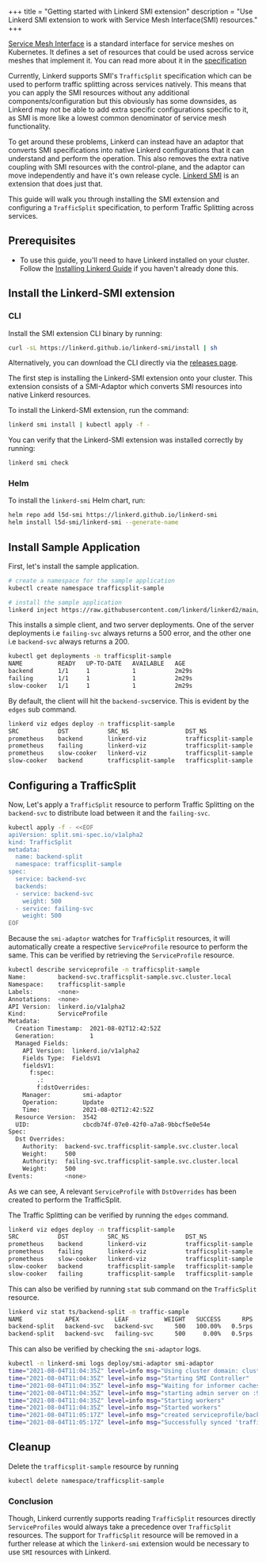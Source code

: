+++
title = "Getting started with Linkerd SMI extension"
description = "Use Linkerd SMI extension to work with Service Mesh Interface(SMI) resources."
+++

[Service Mesh Interface](https://smi-spec.io/) is a standard interface for
service meshes on Kubernetes. It defines a set of resources that could be
used across service meshes that implement it.
You can read more about it in the [specification](https://github.com/servicemeshinterface/smi-spec)

Currently, Linkerd supports SMI's `TrafficSplit` specification which can be
used to perform traffic splitting across services natively. This means that
you can apply the SMI resources without any additional
components/configuration but this obviously has some downsides, as
Linkerd may not be able to add extra specific configurations specific to it,
as SMI is more like a lowest common denominator of service mesh functionality.

To get around these problems, Linkerd can instead have an adaptor that converts
SMI specifications into native Linkerd configurations that it can understand
and perform the operation. This also removes the extra native coupling with SMI
resources with the control-plane, and the adaptor can move independently and
have it's own release cycle. [Linkerd SMI](https://www.github.com/linkerd/linkerd-smi)
is an extension that does just that.

This guide will walk you through installing the SMI extension and configuring
a `TrafficSplit` specification, to perform Traffic Splitting across services.

## Prerequisites

- To use this guide, you'll need to have Linkerd installed on your cluster.
  Follow the [Installing Linkerd Guide](../install/) if you haven't
  already done this.

## Install the Linkerd-SMI extension

### CLI

Install the SMI extension CLI binary by running:

```bash
curl -sL https://linkerd.github.io/linkerd-smi/install | sh
```

Alternatively, you can download the CLI directly via the [releases page](https://github.com/linkerd/linkerd-smi/releases).

The first step is installing the Linkerd-SMI extension onto your cluster.
This extension consists of a SMI-Adaptor which converts SMI resources into
native Linkerd resources.

To install the Linkerd-SMI extension, run the command:

```bash
linkerd smi install | kubectl apply -f -
```

You can verify that the Linkerd-SMI extension was installed correctly by
running:

```bash
linkerd smi check
```

### Helm

To install the `linkerd-smi` Helm chart, run:

```bash
helm repo add l5d-smi https://linkerd.github.io/linkerd-smi
helm install l5d-smi/linkerd-smi --generate-name
```

## Install Sample Application

First, let's install the sample application.

```bash
# create a namespace for the sample application
kubectl create namespace trafficsplit-sample

# install the sample application
linkerd inject https://raw.githubusercontent.com/linkerd/linkerd2/main/test/integration/viz/trafficsplit/testdata/application.yaml | kubectl -n trafficsplit-sample apply -f -
```

This installs a simple client, and two server deployments.
One of the server deployments i.e `failing-svc` always returns a 500 error,
and the other one i.e `backend-svc` always returns a 200.

```bash
kubectl get deployments -n trafficsplit-sample
NAME          READY   UP-TO-DATE   AVAILABLE   AGE
backend       1/1     1            1           2m29s
failing       1/1     1            1           2m29s
slow-cooker   1/1     1            1           2m29s
```

By default, the client will hit the `backend-svc`service. This is evident by
the `edges` sub command.

```bash
linkerd viz edges deploy -n trafficsplit-sample
SRC           DST           SRC_NS                DST_NS                SECURED
prometheus    backend       linkerd-viz           trafficsplit-sample   √
prometheus    failing       linkerd-viz           trafficsplit-sample   √
prometheus    slow-cooker   linkerd-viz           trafficsplit-sample   √
slow-cooker   backend       trafficsplit-sample   trafficsplit-sample   √
```

## Configuring a TrafficSplit

Now, Let's apply a `TrafficSplit` resource to perform Traffic Splitting on the
`backend-svc` to distribute load between it and the `failing-svc`.

```bash
kubectl apply -f - <<EOF
apiVersion: split.smi-spec.io/v1alpha2
kind: TrafficSplit
metadata:
  name: backend-split
  namespace: trafficsplit-sample
spec:
  service: backend-svc
  backends:
  - service: backend-svc
    weight: 500
  - service: failing-svc
    weight: 500
EOF
```

Because the `smi-adaptor` watches for `TrafficSplit` resources, it will
automatically create a respective `ServiceProfile` resource to perform
the same. This can be verified by retrieving the `ServiceProfile` resource.

```bash
kubectl describe serviceprofile -n trafficsplit-sample
Name:         backend-svc.trafficsplit-sample.svc.cluster.local
Namespace:    trafficsplit-sample
Labels:       <none>
Annotations:  <none>
API Version:  linkerd.io/v1alpha2
Kind:         ServiceProfile
Metadata:
  Creation Timestamp:  2021-08-02T12:42:52Z
  Generation:          1
  Managed Fields:
    API Version:  linkerd.io/v1alpha2
    Fields Type:  FieldsV1
    fieldsV1:
      f:spec:
        .:
        f:dstOverrides:
    Manager:         smi-adaptor
    Operation:       Update
    Time:            2021-08-02T12:42:52Z
  Resource Version:  3542
  UID:               cbcdb74f-07e0-42f0-a7a8-9bbcf5e0e54e
Spec:
  Dst Overrides:
    Authority:  backend-svc.trafficsplit-sample.svc.cluster.local
    Weight:     500
    Authority:  failing-svc.trafficsplit-sample.svc.cluster.local
    Weight:     500
Events:         <none>
```

As we can see, A relevant `ServiceProfile` with `DstOverrides` has
been created to perform the TrafficSplit.

The Traffic Splitting can be verified by running the `edges` command.

```bash
linkerd viz edges deploy -n trafficsplit-sample
SRC           DST           SRC_NS                DST_NS                SECURED
prometheus    backend       linkerd-viz           trafficsplit-sample   √
prometheus    failing       linkerd-viz           trafficsplit-sample   √
prometheus    slow-cooker   linkerd-viz           trafficsplit-sample   √
slow-cooker   backend       trafficsplit-sample   trafficsplit-sample   √
slow-cooker   failing       trafficsplit-sample   trafficsplit-sample   √
```

This can also be verified by running `stat` sub command on the `TrafficSplit`
resource.

```bash
linkerd viz stat ts/backend-split -n traffic-sample
NAME            APEX          LEAF          WEIGHT   SUCCESS      RPS   LATENCY_P50   LATENCY_P95   LATENCY_P99
backend-split   backend-svc   backend-svc      500   100.00%   0.5rps           1ms           1ms           1ms
backend-split   backend-svc   failing-svc      500     0.00%   0.5rps           1ms           1ms           1ms
```

This can also be verified by checking the `smi-adaptor` logs.

```bash
kubectl -n linkerd-smi logs deploy/smi-adaptor smi-adaptor
time="2021-08-04T11:04:35Z" level=info msg="Using cluster domain: cluster.local"
time="2021-08-04T11:04:35Z" level=info msg="Starting SMI Controller"
time="2021-08-04T11:04:35Z" level=info msg="Waiting for informer caches to sync"
time="2021-08-04T11:04:35Z" level=info msg="starting admin server on :9995"
time="2021-08-04T11:04:35Z" level=info msg="Starting workers"
time="2021-08-04T11:04:35Z" level=info msg="Started workers"
time="2021-08-04T11:05:17Z" level=info msg="created serviceprofile/backend-svc.trafficsplit-sample.svc.cluster.local for trafficsplit/backend-split"
time="2021-08-04T11:05:17Z" level=info msg="Successfully synced 'trafficsplit-sample/backend-split'"
```

## Cleanup

Delete the `trafficsplit-sample` resource by running

```bash
kubectl delete namespace/trafficsplit-sample
```

### Conclusion

Though, Linkerd currently supports reading `TrafficSplit` resources directly
`ServiceProfiles` would always take a precedence over `TrafficSplit` resources. The
support for `TrafficSplit` resource will be removed in a further release at which
the `linkerd-smi` extension would be necessary to use `SMI` resources with Linkerd.
